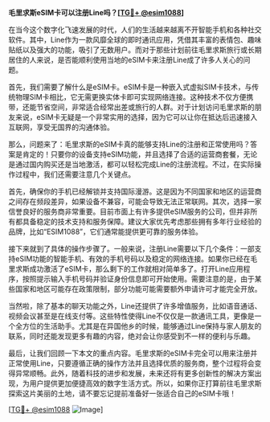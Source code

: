 **毛里求斯eSIM卡可以注册Line吗？[[TG💪+ @esim1088](https://t.me/s/esim1088)]**

在当今这个数字化飞速发展的时代，人们的生活越来越离不开智能手机和各种社交软件。其中，Line作为一款风靡全球的即时通讯应用，凭借其丰富的表情包、趣味贴纸以及强大的功能，吸引了无数用户。而对于那些计划前往毛里求斯旅行或长期居住的人来说，是否能顺利使用当地的eSIM卡来注册Line成了许多人关心的问题。

首先，我们需要了解什么是eSIM卡。eSIM卡是一种嵌入式虚拟SIM卡技术，与传统物理SIM卡相比，它无需更换实体卡即可实现网络连接。这种技术不仅方便携带，还能节省空间，非常适合经常出差或旅行的人群。对于计划访问毛里求斯的朋友来说，eSIM卡无疑是一个非常实用的选择，因为它可以让你在抵达后迅速接入互联网，享受无国界的沟通体验。

那么，问题来了：毛里求斯的eSIM卡真的能够支持Line的注册和正常使用吗？答案是肯定的！只要你的设备支持eSIM功能，并且选择了合适的运营商套餐，无论是通过国内购买还是当地激活，都可以轻松完成Line的注册流程。不过，在实际操作过程中，我们还需要注意几个关键点。

首先，确保你的手机已经解锁并支持国际漫游。这是因为不同国家和地区的运营商之间存在频段差异，如果设备不兼容，可能会导致无法正常联网。其次，选择一家信誉良好的服务商非常重要。目前市面上有许多提供eSIM服务的公司，但并非所有都具备稳定的技术支持和服务保障。建议大家优先考虑那些拥有多年行业经验的品牌，比如“ESIM1088”，它们通常能提供更可靠的服务体验。

接下来就到了具体的操作步骤了。一般来说，注册Line需要以下几个条件：一部支持eSIM功能的智能手机、有效的手机号码以及稳定的网络连接。如果你已经在毛里求斯成功激活了eSIM卡，那么剩下的工作就相对简单多了。打开Line应用程序，按照提示输入手机号码并验证身份信息即可开始使用。需要注意的是，由于某些国家和地区可能存在政策限制，部分功能可能需要额外申请许可才能完全开放。

当然啦，除了基本的聊天功能之外，Line还提供了许多增值服务，比如语音通话、视频会议甚至是在线支付等。这些特性使得Line不仅仅是一款通讯工具，更像是一个全方位的生活助手。尤其是在异国他乡的时候，能够通过Line保持与家人朋友的联系，同时还能发现更多有趣的内容，绝对会让你感受到不一样的便利与乐趣。

最后，让我们回顾一下本文的重点内容。毛里求斯的eSIM卡完全可以用来注册并正常使用Line，只要遵循正确的操作方法并且选择优质的服务商，整个过程将会变得异常顺畅。此外，随着科技的进步和发展，未来还将有更多创新性的解决方案出现，为用户提供更加便捷高效的数字生活方式。所以，如果你正打算前往毛里求斯探索这片美丽的土地，请不要忘记提前准备好一张适合自己的eSIM卡哦！

[[TG💪+ @esim1088](https://t.me/s/esim1088) ![Image](https://i.postimg.cc/4NQfJmqS/Snipaste-2025-05-13-00-14-12.png)]